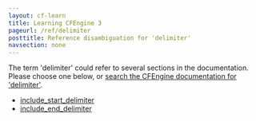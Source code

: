 ```yaml
---
layout: cf-learn
title: Learning CFEngine 3
pageurl: /ref/delimiter
posttitle: Reference disambiguation for 'delimiter'
navsection: none
---
```


The term 'delimiter' could refer to several sections in the documentation. Please choose one below, or
[search the CFEngine documentation for 'delimiter'](http://cfengine.com/docs/latest/search.html?q=delimiter).

- [include_start_delimiter](http://cfengine.com/docs/latest/reference-promise-types-edit_line.html#include_start_delimiter)
- [include_end_delimiter](http://cfengine.com/docs/latest/reference-promise-types-edit_line.html#include_end_delimiter)
